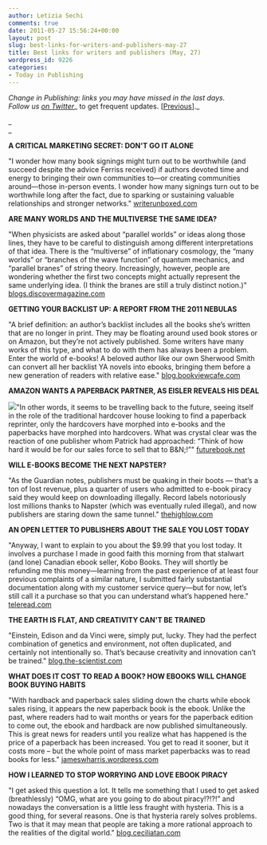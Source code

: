 ```yaml
---
author: Letizia Sechi
comments: true
date: 2011-05-27 15:56:24+00:00
layout: post
slug: best-links-for-writers-and-publishers-may-27
title: Best links for writers and publishers (May, 27)
wordpress_id: 9226
categories:
- Today in Publishing
---
```


_Change in Publishing: links you may have missed in the last days.  
Follow us [on Twitter](http://www.twitter.com/40kbooks)__ to get frequent updates. [[Previous](http://www.40kbooks.com/?p=9086)]._

_  
_


**A CRITICAL MARKETING SECRET: DON'T GO IT ALONE**

"I wonder how many book signings might turn out to be worthwhile (and succeed despite the advice Ferriss received) if authors devoted time and energy to bringing their own communities to—or creating communities around—those in-person events. I wonder how many signings turn out to be worthwhile long after the fact, due to sparking or sustaining valuable relationships and stronger networks."
[writerunboxed.com](http://writerunboxed.com/2011/05/27/a-critical-marketing-secret-dont-go-it-alone/)

**ARE MANY WORLDS AND THE MULTIVERSE THE SAME IDEA?**

"When physicists are asked about “parallel worlds” or ideas along those lines, they have to be careful to distinguish among different interpretations of that idea. There is the “multiverse” of inflationary cosmology, the “many worlds” or “branches of the wave function” of quantum mechanics, and “parallel branes” of string theory. Increasingly, however, people are wondering whether the first two concepts might actually represent the same underlying idea. (I think the branes are still a truly distinct notion.)"
[blogs.discovermagazine.com](http://blogs.discovermagazine.com/cosmicvariance/2011/05/26/are-many-worlds-and-the-multiverse-the-same-idea/?utm_source=feedburner&utm_medium=feed&utm_campaign=Feed:+CosmicVarianceBlog+%28Cosmic+Variance%29)

**GETTING YOUR BACKLIST UP: A REPORT FROM THE 2011 NEBULAS**

"A brief definition: an author’s backlist includes all the books she’s written that are no longer in print.  They may be floating around used book stores or on Amazon, but they’re not actively published.  Some writers have many works of this type, and what to do with them has always been a problem. Enter the world of e-books!  A beloved author like our own Sherwood Smith can convert all her backlist YA novels into ebooks, bringing them before a new generation of readers with relative ease."
[blog.bookviewcafe.com](http://blog.bookviewcafe.com/2011/05/26/getting-your-backlist-up-a-report-from-the-2011-nebulas/)

**AMAZON WANTS A PAPERBACK PARTNER, AS EISLER REVEALS HIS DEAL**

[![](http://www.40kbooks.com/wp-content/uploads/shutterstock_584643.jpg)](http://www.40kbooks.com/?attachment_id=9227)"In other words, it seems to be travelling back to the future, seeing itself in the role of the traditional hardcover house looking to find a paperback reprinter, only the hardcovers have morphed into e-books and the paperbacks have morphed into hardcovers. What was crystal clear was the reaction of one publisher whom Patrick had approached: “Think of how hard it would be for our sales force to sell that to B&N;!”"
[futurebook.net](http://www.futurebook.net/content/amazon-wants-paperback-partner-eisler-reveals-his-deal)

**WILL E-BOOKS BECOME THE NEXT NAPSTER?**

"As the Guardian notes, publishers must be quaking in their boots — that’s a ton of lost revenue, plus a quarter of users who admitted to e-book piracy said they would keep on downloading illegally. Record labels notoriously lost millions thanks to Napster (which was eventually ruled illegal), and now publishers are staring down the same tunnel."
[thehighlow.com](http://thehighlow.com/2011/05/will-e-books-become-the-next-napster/)

**AN OPEN LETTER TO PUBLISHERS ABOUT THE SALE YOU LOST TODAY**

"Anyway, I want to explain to you about the $9.99 that you lost today. It involves a purchase I made in good faith this morning from that stalwart (and lone) Canadian ebook seller, Kobo Books. They will shortly be refunding me this money—learning from the past experience of at least four previous complaints of a similar nature, I submitted fairly substantial documentation along with my customer service query—but for now, let’s still call it a purchase so that you can understand what’s happened here."
[teleread.com](http://www.teleread.com/paul-biba/an-open-letter-to-publishers-about-the-sale-you-lost-today/)

**THE EARTH IS FLAT, AND CREATIVITY CAN'T BE TRAINED**

"Einstein, Edison and da Vinci were, simply put, lucky. They had the perfect combination of genetics and environment, not often duplicated, and certainly not intentionally so. That’s because creativity and innovation can’t be trained."
[blog.the-scientist.com](http://blog.the-scientist.com/2011/05/25/the-earth-is-flat-and-creativity-cant-be-trained/)

**WHAT DOES IT COST TO READ A BOOK? HOW EBOOKS WILL CHANGE BOOK BUYING HABITS**

"With hardback and paperback sales sliding down the charts while ebook sales rising, it appears the new paperback book is the ebook.  Unlike the past, where readers had to wait months or years for the paperback edition to come out, the ebook and hardback are now published simultaneously.  This is great news for readers until you realize what has happened is the price of a paperback has been increased.  You get to read it sooner, but it costs more – but the whole point of mass market paperbacks was to read books for less."
[jameswharris.wordpress.com](http://jameswharris.wordpress.com/2011/05/25/what-does-it-cost-to-read-a-book-how-ebooks-will-change-book-buying-habits/)

**HOW I LEARNED TO STOP WORRYING AND LOVE EBOOK PIRACY**

"I get asked this question a lot. It tells me something that I used to get asked (breathlessly) “OMG, what are you going to do about piracy!?!?!” and nowadays the conversation is a little less fraught with hysteria. This is a good thing, for several reasons. One is that hysteria rarely solves problems. Two is that it may mean that people are taking a more rational approach to the realities of the digital world."
[blog.ceciliatan.com](http://blog.ceciliatan.com/?p=749)

